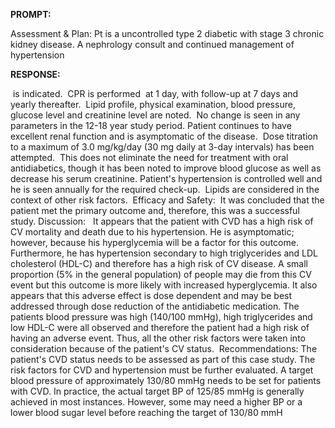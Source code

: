 **PROMPT:**

Assessment & Plan:  Pt is a uncontrolled type 2 diabetic with stage 3 chronic kidney disease. A nephrology consult and continued management of hypertension 

**RESPONSE:**

  is indicated.  CPR is performed  at 1 day, with follow-up at 7 days and yearly thereafter.  Lipid profile, physical examination, blood pressure, glucose level and creatinine level are noted.  No change is seen in any parameters in the 12-18 year study period. Patient continues to have excellent renal function and is asymptomatic of the disease.  Dose titration to a maximum of 3.0 mg/kg/day (30 mg daily at 3-day intervals) has been attempted.  This does not eliminate the need for treatment with oral antidiabetics, though it has been noted to improve blood glucose as well as decrease his serum creatinine. Patient's hypertension is controlled well and he is seen annually for the required check-up.  Lipids are considered in the context of other risk factors.  Efficacy and Safety:  It was concluded that the patient met the primary outcome and, therefore, this was a successful study. Discussion:   It appears that the patient with CVD has a high risk of CV mortality and death due to his hypertension. He is asymptomatic; however, because his hyperglycemia will be a factor for this outcome. Furthermore, he has hypertension secondary to high triglycerides and LDL cholesterol (HDL-C) and therefore has a high risk of CV disease. A small proportion (5% in the general population) of people may die from this CV event but this outcome is more likely with increased hyperglycemia. It also appears that this adverse effect is dose dependent and may be best addressed through dose reduction of the antidiabetic medication. The patients blood pressure was high (140/100 mmHg), high triglycerides and low HDL-C were all observed and therefore the patient had a high risk of having an adverse event. Thus, all the other risk factors were taken into consideration because of the patient's CV status.  Recommendations: The patient's CVD status needs to be assessed as part of this case study. The risk factors for CVD and hypertension must be further evaluated. A target blood pressure of approximately 130/80 mmHg needs to be set for patients with CVD. In practice, the actual target BP of 125/85 mmHg is generally achieved in most instances. However, some may need a higher BP or a lower blood sugar level before reaching the target of 130/80 mmH